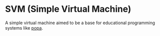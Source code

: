 SVM (Simple Virtual Machine)
============================

A simple virtual machine aimed to be a base for educational programming systems
like [popa](https://github.com/AmalIrfan/popa).
